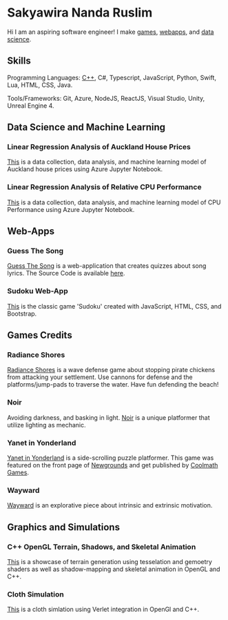 # Sakyawira Nanda Ruslim
 
Hi I am an aspiring software engineer! I make [games](https://github.com/Sakyawira#games-credits), [webapps](https://github.com/Sakyawira#web-apps), and [data science](https://github.com/Sakyawira#data-science-and-machine-learning).

## Skills
Programming Languages: [C++](https://github.com/Sakyawira#Graphics-and-Simulations), C#, Typescript, JavaScript, Python, Swift, Lua, HTML, CSS, Java.

Tools/Frameworks: Git, Azure, NodeJS, ReactJS, Visual Studio, Unity, Unreal Engine 4.


## Data Science and Machine Learning

### Linear Regression Analysis of Auckland House Prices
[This](https://github.com/Sakyawira/auckland-house-prices) is a data collection, data analysis, and machine learning model of Auckland house prices using Azure Jupyter Notebook.

### Linear Regression Analysis of Relative CPU Performance
[This](https://github.com/Sakyawira/Relative-CPU-Performance-Data-Analysis) is a data collection, data analysis, and machine learning model of CPU Performance using Azure Jupyter Notebook.

## Web-Apps

### Guess The Song
[Guess The Song](https://guesssong.azurewebsites.net) is a web-application that creates quizzes about song lyrics. The Source Code is available [here](https://github.com/Sakyawira/Guess).

### Sudoku Web-App
[This](https://sakyawira.github.io/Sudoku-Web/) is the classic game 'Sudoku' created with JavaScript, HTML, CSS, and Bootstrap.

## Games Credits

### Radiance Shores
[Radiance Shores](https://ourlittlestudio.itch.io/radiant-shores) is a wave defense game about stopping pirate chickens from attacking your settlement. Use cannons for defense and the platforms/jump-pads to traverse the water. Have fun defending the beach! 

### Noir
Avoiding darkness, and basking in light. [Noir](https://ourlittlestudio.itch.io/noir) is a unique platformer that utilize lighting as mechanic. 

### Yanet in Yonderland
[Yanet in Yonderland](https://ourlittlestudio.itch.io/yanet-in-yonderland) is a side-scrolling puzzle platformer. This game was featured on the front page of [Newgrounds](https://www.newgrounds.com/portal/view/732919) and get published by [Coolmath Games](https://www.coolmathgames.com/0-yanet-in-yonderland).

### Wayward
[Wayward](https://ourlittlestudio.itch.io/wayward) is an explorative piece about intrinsic and extrinsic motivation.

## Graphics and Simulations

### C++ OpenGL Terrain, Shadows, and Skeletal Animation
[This](https://github.com/Sakyawira/AdvancedGraphics) is a showcase of terrain generation using tesselation and gemoetry shaders as well as shadow-mapping and skeletal animation in OpenGL and C++.

### Cloth Simulation
[This](https://github.com/Sakyawira/ClothPhysics) is a cloth simlation using Verlet integration in OpenGl and C++.
